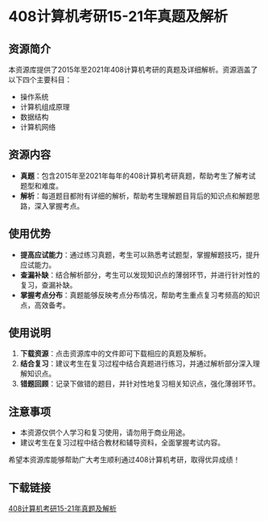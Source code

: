 # 408计算机考研15-21年真题及解析

## 资源简介

本资源库提供了2015年至2021年408计算机考研的真题及详细解析。资源涵盖了以下四个主要科目：

- 操作系统
- 计算机组成原理
- 数据结构
- 计算机网络

## 资源内容

- **真题**：包含2015年至2021年每年的408计算机考研真题，帮助考生了解考试题型和难度。
- **解析**：每道题目都附有详细的解析，帮助考生理解题目背后的知识点和解题思路，深入掌握考点。

## 使用优势

- **提高应试能力**：通过练习真题，考生可以熟悉考试题型，掌握解题技巧，提升应试能力。
- **查漏补缺**：结合解析部分，考生可以发现知识点的薄弱环节，并进行针对性的复习，查漏补缺。
- **掌握考点分布**：真题能够反映考点分布情况，帮助考生重点复习考频高的知识点，高效备考。

## 使用说明

1. **下载资源**：点击资源库中的文件即可下载相应的真题及解析。
2. **结合复习**：建议考生在复习过程中结合真题进行练习，并通过解析部分深入理解知识点。
3. **错题回顾**：记录下做错的题目，并针对性地复习相关知识点，强化薄弱环节。

## 注意事项

- 本资源仅供个人学习和复习使用，请勿用于商业用途。
- 建议考生在复习过程中结合教材和辅导资料，全面掌握考试内容。

希望本资源库能够帮助广大考生顺利通过408计算机考研，取得优异成绩！

## 下载链接

[408计算机考研15-21年真题及解析](https://pan.quark.cn/s/c64b73ce131c)